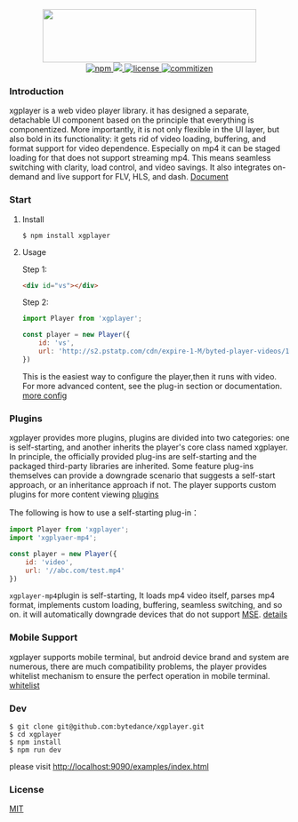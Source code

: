 <div align="center">
    <img src="../../xgplayer.png" width="384" height="96">
</div>
<div align="center">
    <a href="https://www.npmjs.com/package/xgplayer" target="_blank">
        <img src="https://img.shields.io/npm/v/xgplayer.svg" alt="npm">
    </a>
    <a href="https://www.npmjs.com/package/xgplayer">
        <img src="https://img.shields.io/npm/dm/xgplaer.svg" alg="download">
    </a>
    <a href="https://www.npmjs.com/package/xgplayer" target="_blank">
        <img src="https://img.shields.io/npm/l/xgplayer.svg" alt="license">
    </a>
    <a href="http://commitizen.github.io/cz-cli/">
        <img src="https://img.shields.io/badge/commitizen-friendly-brightgreen.svg" alt="commitizen">
    </a>
</div>


### Introduction

xgplayer is a web video player library. it has designed a separate, detachable UI component based on the principle that everything is componentized. More importantly, it is not only flexible in the UI layer, but also bold in its functionality: it gets rid of video loading, buffering, and format support for video dependence. Especially on mp4
it can be staged loading for that does not support streaming mp4. This means seamless switching with clarity, load control, and video savings. It also integrates on-demand and live support for FLV, HLS, and dash. [Document](http://h5player.bytedance.com/)

### Start

1. Install

    ```
    $ npm install xgplayer
    ```

2. Usage 

    Step 1:

    ```html
    <div id="vs"></div>
    ```
    Step 2:

    ```js
    import Player from 'xgplayer';

    const player = new Player({
        id: 'vs',
        url: 'http://s2.pstatp.com/cdn/expire-1-M/byted-player-videos/1.0.0/xgplayer-demo.mp4'
    })
    ```

    This is the easiest way to configure the player,then it runs with video. For more advanced content, see the plug-in section or documentation. [more config](http://h5player.bytedance.com/config.html)




### Plugins

xgplayer provides more plugins, plugins are divided into two categories: one is self-starting, and another inherits the player's core class named xgplayer. In principle, the officially provided plug-ins are self-starting and the packaged third-party libraries are inherited. Some feature plug-ins themselves can provide a downgrade scenario that suggests a self-start approach, or an inheritance approach if not. The player supports custom plugins for more content viewing [plugins](http://h5player.bytedance.com/)

The following is how to use a self-starting plug-in：

```js
import Player from 'xgplayer';
import 'xgplyaer-mp4';

const player = new Player({
    id: 'video',
    url: '//abc.com/test.mp4'
})
```

<code>xgplayer-mp4</code>plugin is self-starting, It loads mp4 video itself, parses mp4 format, implements custom loading, buffering, seamless switching, and so on. it will automatically downgrade devices that do not support [MSE](https://www.w3.org/TR/media-source/). [details](http://h5player.bytedance.com/plugins/#xgplayer-mp4)



### Mobile Support

xgplayer supports mobile terminal, but android device brand and system are numerous, there are much compatibility problems, the player provides whitelist mechanism to ensure the perfect operation in mobile terminal. [whitelist](http://h5player.bytedance.com/config/#%E7%99%BD%E5%90%8D%E5%8D%95)



### Dev

```
$ git clone git@github.com:bytedance/xgplayer.git
$ cd xgplayer
$ npm install
$ npm run dev
```

please visit [http://localhost:9090/examples/index.html](http://localhost:9090/examples/index.html)

### License

[MIT](http://opensource.org/licenses/MIT)

